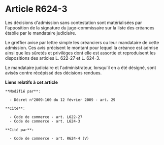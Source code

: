 # Article R624-3

Les décisions d'admission sans contestation sont matérialisées par l'apposition de la signature du juge-commissaire sur la
liste des créances établie par le mandataire judiciaire. 

Le greffier avise par lettre simple les créanciers ou leur mandataire de cette admission. Ces avis précisent le montant pour
lequel la créance est admise ainsi que les sûretés et privilèges dont elle est assortie et reproduisent les dispositions des
articles L. 622-27 et L. 624-3. 

Le mandataire judiciaire et l'administrateur, lorsqu'il en a été désigné, sont avisés contre récépissé des décisions rendues.

**Liens relatifs à cet article**

	**Modifié par**:

	  - Décret n°2009-160 du 12 février 2009 - art. 29

	**Cite**:

	  - Code de commerce - art. L622-27
	  - Code de commerce - art. L624-3

	**Cité par**:

	  - Code de commerce - art. R624-4 (V)
